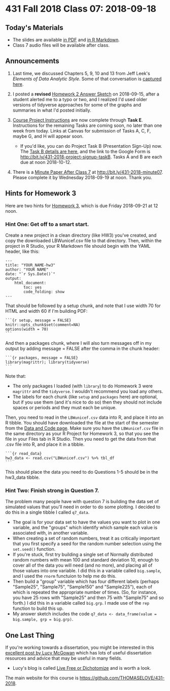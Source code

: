 # 431 Fall 2018 Class 07: 2018-09-18

## Today's Materials

- The slides are available [in PDF](https://github.com/THOMASELOVE/431-2018/blob/master/slides/class07/431_class-07-slides_2018.pdf) and [in R Markdown](https://raw.githubusercontent.com/THOMASELOVE/431-2018/master/slides/class07/431_class-07-slides_2018.Rmd).
- Class 7 audio files will be available after class.

## Announcements

1. Last time, we discussed Chapters 5, 9, 10 and 13 from Jeff Leek's *Elements of Data Analytic Style*. Some of that conversation is [captured here](https://github.com/THOMASELOVE/431-2018/blob/master/slides/class07/LEEK.md).

2. I posted a **revised** [Homework 2 Answer Sketch](https://github.com/THOMASELOVE/431-2018/tree/master/homework/Homework2) on 2018-09-15, after a student alerted me to a typo or two, and I realized I'd used older versions of tidyverse approaches for some of the graphs and summaries in what I'd posted initially.

3. [Course Project Instructions](https://thomaselove.github.io/431-2018-project/) are now complete through **Task E**. Instructions for the remaining Tasks are coming soon, no later than one week from today. Links at Canvas for submission of Tasks A, C, F, maybe G, and H will appear soon. 
    - If you'd like, you can do Project Task B (Presentation Sign-Up) now. The [Task B details are here](https://thomaselove.github.io/431-2018-project/taskB.html), and the link to the Google Form is http://bit.ly/431-2018-project-signup-taskB. Tasks A and B are each due at noon 2018-10-12.

4. There is a [Minute Paper After Class 7](http://bit.ly/431-2018-minute07) at http://bit.ly/431-2018-minute07. Please complete it by Wednesday 2018-09-19 at noon. Thank you.

## Hints for Homework 3

Here are two hints for [Homework 3](https://github.com/THOMASELOVE/431-2018/tree/master/homework/Homework3), which is due Friday 2018-09-21 at 12 noon.

### Hint One: Get off to a smart start. 

Create a new project in a clean directory (like HW3) you've created, and copy the downloaded LBWunicef.csv file to that directory. Then, within the project in R Studio, your R Markdown file should begin with the YAML header, like this:

    ---
    title: "YOUR_NAME-hw3"
    author: "YOUR NAME"
    date: "`r Sys.Date()`"
    output:
        html_document:
            toc: yes
            code_folding: show
    ---

That should be followed by a setup chunk, and note that I use width 70 for HTML and width 60 if I'm building PDF:

    ```{r setup, message = FALSE}
    knitr::opts_chunk$set(comment=NA)
    options(width = 70)
    ```

And then a packages chunk, where I will also turn messages off in my output by adding message = FALSE after the comma in the chunk header:

    ```{r packages, message = FALSE}
    library(magrittr); library(tidyverse)
    ```

Note that:

- The only packages I loaded (with `library`) to do Homework 3 were `magrittr` and the `tidyverse`. I wouldn't recommend you load any others. 
- The labels for each chunk (like `setup` and `packages` here) are optional, but if you use them (and it's nice to do so) then they should not include spaces or periods and they must each be unique.

Then, you need to read in the `LBWunicef.csv` data into R, and place it into an R tibble. You should have downloaded the file at the start of the semester from the [Data and Code page](https://github.com/THOMASELOVE/431-2018-data). Make sure you have the `LBWunicef.csv` file in the same directory as your R Project for Homework 3, so that you see the file in your Files tab in R Studio. Then you need to get the data from that .csv file into R, and place it in a tibble. 

    ```{r read_data}
    hw3_data <- read.csv("LBWunicef.csv") %>% tbl_df
    ```

This should place the data you need to do Questions 1-5 should be in the hw3_data tibble.

### Hint Two: Finish strong in Question 7.

The problem many people have with question 7 is building the data set of simulated values that you'll need in order to do some plotting. I decided to do this in a single tibble I called `q7_data`.

- The goal is for your data set to have the values you want to plot in one variable, and the "groups" which identify which sample each value is associated with, in another variable.
- When creating a set of random numbers, treat it as critically important that you first specify a seed for the random number selection using the `set.seed()` function.
- If you're stuck, first try building a single set of Normally distributed random numbers with mean 100 and standard deviation 10, enough to cover all of the data you will need (and no more), and placing all of those values into one variable.  I did this in a variable called `big.sample`, and I used the `rnorm` functuion to help me do this.
- Then build a "group" variable which has four different labels (perhaps "Sample25", "Sample75", "Sample150" and "Sample225"), each of which is repeated the appropriate number of times. (So, for instance, you have 25 rows with "Sample25" and then 75 with "Sample75" and so forth.) I did this in a variable called `big.grp`. I made use of the `rep` function to build this up.
- My answer sketch includes the code `q7_data <- data_frame(value = big.sample, grp = big.grp)`.

## One Last Thing

If you're working towards a dissertation, you might be interested in this [excellent post by Lucy McGowan](https://livefreeordichotomize.com/2018/09/14/one-year-to-dissertate/) which has lots of useful dissertation resources and advice that may be useful in many fields. 

- Lucy's blog is called [Live Free or Dichotomize](https://livefreeordichotomize.com/) and is worth a look.

The main website for this course is https://github.com/THOMASELOVE/431-2018.
